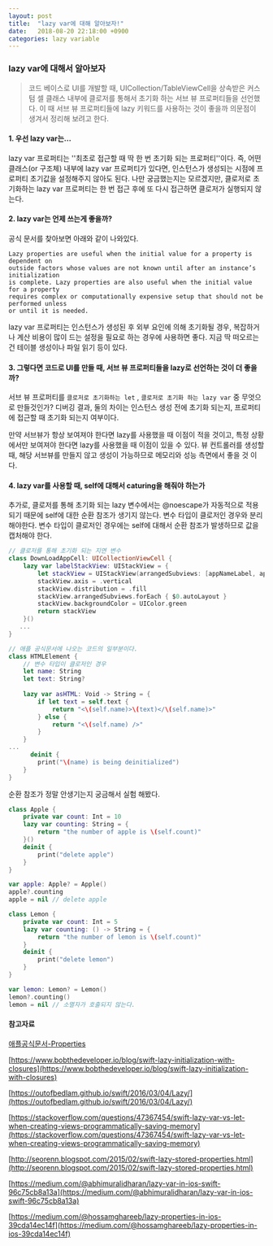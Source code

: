 ```yaml
---
layout: post
title:  "lazy var에 대해 알아보자!"
date:   2018-08-20 22:18:00 +0900
categories: lazy variable
---
```


### lazy var에 대해서 알아보자

> 코드 베이스로 UI를 개발할 때, UICollection/TableViewCell을 상속받은 커스텀 셀 클래스 내부에 클로저를 통해서 초기화 하는 서브 뷰 프로퍼티들을 선언했다. 이 때 서브 뷰 프로퍼티들에 lazy 키워드를 사용하는 것이 좋을까 의문점이 생겨서 정리해 보려고 한다. 

#### 1. 우선 lazy var는...

lazy var 프로퍼티는 ''최초로 접근할 때 딱 한 번 초기화 되는 프로퍼티''이다. 즉, 어떤 클래스(or 구조체) 내부에 lazy var 프로퍼티가 있다면,  인스턴스가 생성되는 시점에 프로퍼티 초기값을 설정해주지 않아도 된다. 나만 궁금했는지는 모르겠지만, 클로저로 초기화하는 lazy var 프로퍼티는 한 번 접근 후에 또 다시 접근하면 클로저가 실행되지 않는다.

#### 2. lazy var는 언제 쓰는게 좋을까?

공식 문서를 찾아보면 아래와 같이 나와있다.

```
Lazy properties are useful when the initial value for a property is dependent on 
outside factors whose values are not known until after an instance’s initialization 
is complete. Lazy properties are also useful when the initial value for a property 
requires complex or computationally expensive setup that should not be performed unless 
or until it is needed.
```

lazy var 프로퍼티는 인스턴스가 생성된 후 외부 요인에 의해 초기화될 경우, 복잡하거나 계산 비용이 많이 드는 설정을 필요로 하는 경우에 사용하면 좋다. 지금 딱 떠오르는 건 테이블 생성이나 파일 읽기 등이 있다.

#### 3. 그렇다면 코드로 UI를 만들 때, 서브 뷰 프로퍼티들을 lazy로 선언하는 것이 더 좋을까?

서브 뷰 프로퍼티를 ```클로저로 초기화하는 let``` , ```클로저로 초기화 하는 lazy var``` 중 무엇으로 만들것인가? 디버깅 결과, 둘의 차이는 인스턴스 생성 전에 초기화 되는지, 프로퍼티에 접근할 때 초기화 되는지 여부이다. 

만약 서브뷰가 항상 보여져야 한다면 lazy를 사용했을 때 이점이 적을 것이고, 특정 상황에서만 보여져야 한다면 lazy를 사용했을 때 이점이 있을 수 있다. 뷰 컨트롤러를 생성할 때, 해당 서브뷰를 만들지 않고 생성이 가능하므로 메모리와 성능 측면에서 좋을 것 이다.

#### 4. lazy var를 사용할 때, self에 대해서 caturing을 해줘야 하는가

추가로, 클로저를 통해 초기화 되는 lazy 변수에서는 @noescape가 자동적으로 적용되기 때문에 self에 대한 순환 참조가 생기지 않는다. 변수 타입이 클로저인 경우와 분리해야한다. 변수 타입이 클로저인 경우에는 self에 대해서 순환 참조가 발생하므로 값을 캡처해야 한다.

```swift
// 클로저를 통해 초기화 되는 지연 변수
class DownLoadAppCell: UICollectionViewCell {
    lazy var labelStackView: UIStackView = {
        let stackView = UIStackView(arrangedSubviews: [appNameLabel, appSimpleCommentLabel])
        stackView.axis = .vertical
        stackView.distribution = .fill
        stackView.arrangedSubviews.forEach { $0.autoLayout }
        stackView.backgroundColor = UIColor.green
        return stackView
    }()
   ...
}
```

```swift
// 애플 공식문서에 나오는 코드의 일부분이다.
class HTMLElement {
    // 변수 타입이 클로저인 경우
    let name: String
    let text: String?
    
    lazy var asHTML: Void -> String = {
        if let text = self.text {
            return "<\(self.name)>\(text)</\(self.name)>"
        } else {
            return "<\(self.name) />"
        }
    }
...  
      deinit {
        print("\(name) is being deinitialized")
    }
}
```
순환 참조가 정말 안생기는지 궁금해서 실험 해봤다.

```swift
class Apple {
    private var count: Int = 10
    lazy var counting: String = {
        return "the number of apple is \(self.count)"
    }()
    deinit {
        print("delete apple")
    }
}

var apple: Apple? = Apple()
apple?.counting
apple = nil // delete apple
```

```swift
class Lemon {
    private var count: Int = 5
    lazy var counting: () -> String = {
        return "the number of lemon is \(self.count)"
    }
    deinit {
        print("delete lemon")
    }
}

var lemon: Lemon? = Lemon()
lemon?.counting() 
lemon = nil // 소멸자가 호출되지 않는다.
```



#### 참고자료

[애플공식문서-Properties](https://docs.swift.org/swift-book/LanguageGuide/Properties.html#//apple_ref/doc/uid/TP40014097-CH14-ID254)

[https://www.bobthedeveloper.io/blog/swift-lazy-initialization-with-closures](https://www.bobthedeveloper.io/blog/swift-lazy-initialization-with-closures)

[https://outofbedlam.github.io/swift/2016/03/04/Lazy/](https://outofbedlam.github.io/swift/2016/03/04/Lazy/)

[https://stackoverflow.com/questions/47367454/swift-lazy-var-vs-let-when-creating-views-programmatically-saving-memory](https://stackoverflow.com/questions/47367454/swift-lazy-var-vs-let-when-creating-views-programmatically-saving-memory)

[http://seorenn.blogspot.com/2015/02/swift-lazy-stored-properties.html](http://seorenn.blogspot.com/2015/02/swift-lazy-stored-properties.html)

[https://medium.com/@abhimuralidharan/lazy-var-in-ios-swift-96c75cb8a13a](https://medium.com/@abhimuralidharan/lazy-var-in-ios-swift-96c75cb8a13a)

[https://medium.com/@hossamghareeb/lazy-properties-in-ios-39cda14ec14f](https://medium.com/@hossamghareeb/lazy-properties-in-ios-39cda14ec14f)

